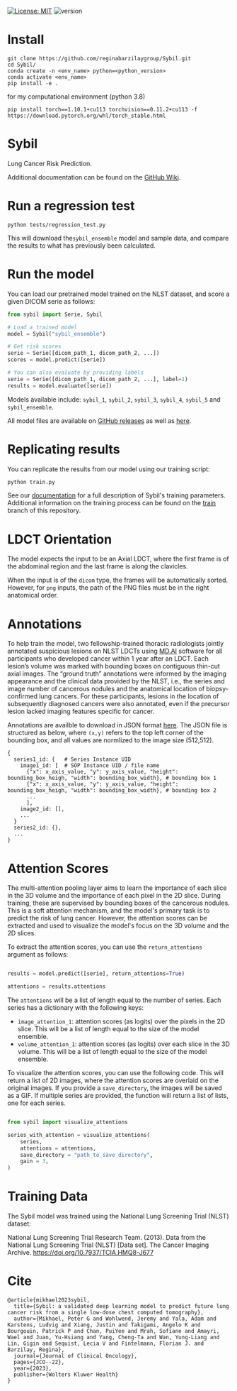[![License: MIT](https://img.shields.io/badge/License-MIT-yellow.svg)](https://github.com/pgmikhael/Sybil/blob/main/LICENSE.txt) ![version](https://img.shields.io/badge/version-1.2.0-success)

# Install

```shell
git clone https://github.com/reginabarzilaygroup/Sybil.git
cd Sybil/
conda create -n <env_name> python=<python_version>
conda activate <env_name>
pip install -e .
```
for my computational environment (python 3.8)
```shell
pip install torch==1.10.1+cu113 torchvision==0.11.2+cu113 -f https://download.pytorch.org/whl/torch_stable.html
```

# Sybil

Lung Cancer Risk Prediction.

Additional documentation can be found on the [GitHub Wiki](https://github.com/reginabarzilaygroup/Sybil/wiki).

# Run a regression test

```shell
python tests/regression_test.py
```

This will download the`sybil_ensemble` model and sample data, and compare the results to what has previously been calculated.


# Run the model

You can load our pretrained model trained on the NLST dataset, and score a given DICOM serie as follows:

```python
from sybil import Serie, Sybil

# Load a trained model
model = Sybil("sybil_ensemble")

# Get risk scores
serie = Serie([dicom_path_1, dicom_path_2, ...])
scores = model.predict([serie])

# You can also evaluate by providing labels
serie = Serie([dicom_path_1, dicom_path_2, ...], label=1)
results = model.evaluate([serie])
```

Models available include: `sybil_1`, `sybil_2`, `sybil_3`, `sybil_4`, `sybil_5` and `sybil_ensemble`.

All model files are available on [GitHub releases](https://github.com/reginabarzilaygroup/Sybil/releases) as well as [here](https://drive.google.com/drive/folders/1nBp05VV9mf5CfEO6W5RY4ZpcpxmPDEeR?usp=sharing).

# Replicating results

You can replicate the results from our model using our training script:

```sh
python train.py
```

See our [documentation](docs/readme.md) for a full description of Sybil's training parameters. Additional information on the training process can be found on the [train](https://github.com/reginabarzilaygroup/Sybil/tree/train) branch of this repository.


# LDCT Orientation

The model expects the input to be an Axial LDCT, where the first frame is of the abdominal region and the last frame is along the clavicles.

When the input is of the `dicom` type, the frames will be automatically sorted. However, for `png` inputs, the path of the PNG files must be in the right anatomical order. 


# Annotations

To help train the model, two fellowship-trained thoracic radiologists jointly annotated suspicious lesions on NLST LDCTs using [MD.AI](https://md.ai) software for all participants who developed cancer within 1 year after an LDCT. Each lesion’s volume was marked with bounding boxes on contiguous thin-cut axial images. The “ground truth” annotations were informed by the imaging appearance and the clinical data provided by the NLST, i.e., the series and image number of cancerous nodules and the anatomical location of biopsy-confirmed lung cancers. For these participants, lesions in the location of subsequently diagnosed cancers were also annotated, even if the precursor lesion lacked imaging features specific for cancer. 

Annotations are availble to download in JSON format [here](https://drive.google.com/file/d/19aa5yIHPWu3NtjqvXDc8NYB2Ub9V-4WM/view?usp=share_link). The JSON file is structured as below, where `(x,y)` refers to the top left corner of the bounding box, and all values are normlized to the image size (512,512). 

```
{
  series1_id: {   # Series Instance UID
    image1_id: [  # SOP Instance UID / file name
      {"x": x_axis_value, "y": y_axis_value, "height": bounding_box_heigh, "width": bounding_box_width}, # bounding box 1
      {"x": x_axis_value, "y": y_axis_value, "height": bounding_box_heigh, "width": bounding_box_width}, # bounding box 2
      ...
      ],
    image2_id: [],
    ...
  }
  series2_id: {},
  ...
}
```

# Attention Scores

The multi-attention pooling layer aims to learn the importance of each slice in the 3D volume and the importance of each pixel in the 2D slice. During training, these are supervised by bounding boxes of the cancerous nodules. This is a soft attention mechanism, and the model's primary task is to predict the risk of lung cancer. However, the attention scores can be extracted and used to visualize the model's focus on the 3D volume and the 2D slices. 

To extract the attention scores, you can use the  `return_attentions` argument as follows:

```python

results = model.predict([serie], return_attentions=True)

attentions = results.attentions

```

The `attentions` will be a list of length equal to the number of series. Each series has a dictionary with the following keys:

- `image_attention_1`: attention scores (as logits) over the pixels in the 2D slice. This will be a list of length equal to the size of the model ensemble.
- `volume_attention_1`: attention scores (as logits) over each slice in the 3D volume. This will be a list of length equal to the size of the model ensemble.

To visualize the attention scores, you can use the following code. This will return a list of 2D images, where the attention scores are overlaid on the original images. If you provide a `save_directory`, the images will be saved as a GIF. If multiple series are provided, the function will return a list of lists, one for each series.

```python

from sybil import visualize_attentions

series_with_attention = visualize_attentions(
    series,
    attentions = attentions,
    save_directory = "path_to_save_directory",
    gain = 3, 
)

```

# Training Data

The Sybil model was trained using the National Lung Screening Trial (NLST) dataset:

National Lung Screening Trial Research Team. (2013). Data from the National Lung Screening Trial (NLST) [Data set]. The Cancer Imaging Archive. https://doi.org/10.7937/TCIA.HMQ8-J677

# Cite

```
@article{mikhael2023sybil,
  title={Sybil: a validated deep learning model to predict future lung cancer risk from a single low-dose chest computed tomography},
  author={Mikhael, Peter G and Wohlwend, Jeremy and Yala, Adam and Karstens, Ludvig and Xiang, Justin and Takigami, Angelo K and Bourgouin, Patrick P and Chan, PuiYee and Mrah, Sofiane and Amayri, Wael and Juan, Yu-Hsiang and Yang, Cheng-Ta and Wan, Yung-Liang and Lin, Gigin and Sequist, Lecia V and Fintelmann, Florian J. and Barzilay, Regina},
  journal={Journal of Clinical Oncology},
  pages={JCO--22},
  year={2023},
  publisher={Wolters Kluwer Health}
}
```
